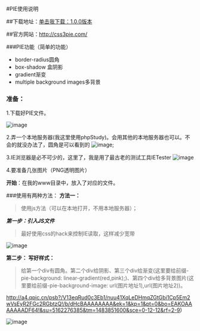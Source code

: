#PIE使用说明

##下载地址：[单击我下载：1.0.0版本](https://cloud.github.com/downloads/lojjic/PIE/PIE-1.0.0.zip)

##官方网站：http://css3pie.com/

###PIE功能（简单的功能）

- border-radius圆角 
- box-shadow 盒阴影 
- gradient渐变 
- multiple background images多背景

### 准备：

1.下载好PIE文件。

![image](http://a3.qpic.cn/psb?/V13eqRud0c3Eb1/2LSrMbpnuExF9z3wQmva4urKevJzkRg3h7ule*vxmv8!/b/dPYAAAAAAAAA&ek=1&kp=1&pt=0&bo=SAJxAEgCcQADGTw!&su=456260561&tm=1483851600&sce=0-12-12&rf=2-9)

2.弄一个本地服务器(我这里使用phpStudy)。会用其他的本地服务器也可以。不会的就没办法了，圆角是可以看到的
![image](http://a4.qpic.cn/psb?/V13eqRud0c3Eb1/XGk*UzraDtIPAjlfCiLVNM*DO8R1d69rdM7Fft03cBw!/b/dB8BAAAAAAAA&ek=1&kp=1&pt=0&bo=RwBOAEcATgADGTw!&su=545148529&tm=1483851600&sce=0-12-12&rf=2-9);

3.IE浏览器是必不可少的，这里了，我是用了最古老的测试工具IETester
![image](http://a1.qpic.cn/psb?/V13eqRud0c3Eb1/.NiqTKzdOnk54rNEF2T30UeUUII2mq1xiXhe4SMKTqc!/b/dNwAAAAAAAAA&ek=1&kp=1&pt=0&bo=RgBLAAAAAAADFz8!&su=219166769&tm=1483851600&sce=0-12-12&rf=2-9)

4.要准备几张图片（PNG透明图片）

**开始**：在我的www目录中，放入了对应的文件。

###使用有两种方法：
**方法一：**
> 使用js方法（可以在本地打开，不用本地服务器）；

***第一步：引入JS文件***

> 最好使用css的hack来控制IE读取，这样减少宽带

![image](http://a2.qpic.cn/psb?/V13eqRud0c3Eb1/NwbQesaXGuhyHDe8qxTkLZREKeLgOUAs7mlrIhN0wOI!/b/dOUAAAAAAAAA&ek=1&kp=1&pt=0&bo=tgEqAQAAAAADF64!&su=3108160145&tm=1483851600&sce=0-12-12&rf=2-9)

**第二步： 写好样式：**

> 给第一个div有圆角。第二个div给阴影、第三个div给渐变(这里要给前缀-pie-background: linear-gradient(red,pink);)、第四个div给多背景图片(这里要给前缀-pie-background-image: url(图片地址1),url(图片地址2))。

http://a4.qpic.cn/psb?/V13eqRud0c3Eb1/nuu41XqLeDHmqZGtGbi1Cp5Em2wVsEyR2FGc2RGbtzQ!/b/dHcBAAAAAAAA&ek=1&kp=1&pt=0&bo=EAKOAAAAAAADF64!&su=5162276385&tm=1483851600&sce=0-12-12&rf=2-9)

![image](http://a3.qpic.cn/psb?/V13eqRud0c3Eb1/m9JBOhPhBpzUP1kOx6a9ecixe21xYmSTisn9AO08VGU!/b/dHoBAAAAAAAA&ek=1&kp=1&pt=0&bo=OgK.AAAAAAADF7Q!&su=486568737&tm=1483851600&sce=0-12-12&rf=2-9)

